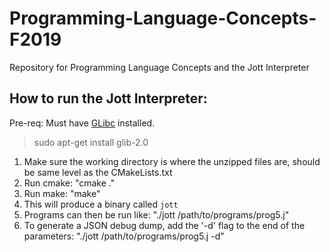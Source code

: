 # Programming-Language-Concepts-F2019
Repository for Programming Language Concepts and the Jott Interpreter

## How to run the Jott Interpreter:
Pre-req: Must have [GLibc](https://developer.gnome.org/glib/2.62/index.html) installed. 
> sudo apt-get install glib-2.0
1. Make sure the working directory is where the unzipped files are, should be same level as the CMakeLists.txt
2. Run cmake: "cmake ."
3. Run make: "make"
4. This will produce a binary called `jott`
5. Programs can then be run like: "./jott /path/to/programs/prog5.j"
6. To generate a JSON debug dump, add the '-d' flag to the end of the parameters: "./jott /path/to/programs/prog5.j -d"
